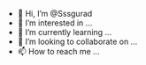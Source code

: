 - 👋 Hi, I’m @Sssgurad
- 👀 I’m interested in ...
- 🌱 I’m currently learning ...
- 💞️ I’m looking to collaborate on ...
- 📫 How to reach me ...

<!---
Sssgurad/Sssgurad is a ✨ special ✨ repository because its `README.md` (this file) appears on your GitHub profile.
You can click the Preview link to take a look at your changes.
--->
